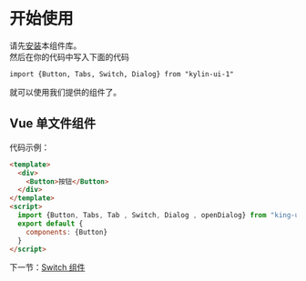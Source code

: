 # 开始使用

请先<a href="#/doc/install">安装</a>本组件库。  
然后在你的代码中写入下面的代码  
```
import {Button, Tabs, Switch, Dialog} from "kylin-ui-1"
```
就可以使用我们提供的组件了。  

##  Vue 单文件组件
代码示例：
```html
<template>
  <div>
    <Button>按钮</Button>
  </div>
</template>
<script>
  import {Button, Tabs, Tab , Switch, Dialog , openDialog} from "king-ui-1"
  export default {
    components: {Button}
  }
</script>
```
下一节：[Switch 组件](#/doc/switch)
